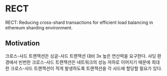 # RECT
RECT: Reducing cross-shard transactions for efficient load balancing in ethereum sharding environment.

## Motivation
크로스-샤드 트랜잭션은 싱글-샤드 트랜잭션 대비 3x 높은 연산력을 요구한다. 샤딩 환경에서 빈번한 크로스-샤드 트랜잭션은 네트워크의 성능 저하로 이어지기 때문에 최대한 크로스-샤드 트랜잭션이 적게 발생하도록 트랜잭션을 각 샤드에 할당할 필요가 있다.
